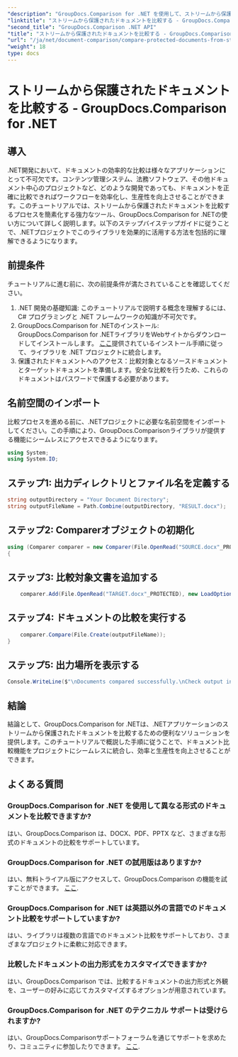 ```yaml
---
"description": "GroupDocs.Comparison for .NET を使用して、ストリームから保護されたドキュメントを比較する方法を学びます。ドキュメント比較プロセスを簡単に効率化します。"
"linktitle": "ストリームから保護されたドキュメントを比較する - GroupDocs.Comparison for .NET"
"second_title": "GroupDocs.Comparison .NET API"
"title": "ストリームから保護されたドキュメントを比較する - GroupDocs.Comparison for .NET"
"url": "/ja/net/document-comparison/compare-protected-documents-from-stream/"
"weight": 18
type: docs
---
```

# ストリームから保護されたドキュメントを比較する - GroupDocs.Comparison for .NET

## 導入
.NET開発において、ドキュメントの効率的な比較は様々なアプリケーションにとって不可欠です。コンテンツ管理システム、法務ソフトウェア、その他ドキュメント中心のプロジェクトなど、どのような開発であっても、ドキュメントを正確に比較できればワークフローを効率化し、生産性を向上させることができます。このチュートリアルでは、ストリームから保護されたドキュメントを比較するプロセスを簡素化する強力なツール、GroupDocs.Comparison for .NETの使い方について詳しく説明します。以下のステップバイステップガイドに従うことで、.NETプロジェクトでこのライブラリを効果的に活用する方法を包括的に理解できるようになります。
## 前提条件
チュートリアルに進む前に、次の前提条件が満たされていることを確認してください。
1. .NET 開発の基礎知識: このチュートリアルで説明する概念を理解するには、C# プログラミングと .NET フレームワークの知識が不可欠です。
2. GroupDocs.Comparison for .NETのインストール: GroupDocs.Comparison for .NETライブラリをWebサイトからダウンロードしてインストールします。 [ここ](https://releases.groupdocs.com/comparison/net/)提供されているインストール手順に従って、ライブラリを .NET プロジェクトに統合します。
3. 保護されたドキュメントへのアクセス：比較対象となるソースドキュメントとターゲットドキュメントを準備します。安全な比較を行うため、これらのドキュメントはパスワードで保護する必要があります。

## 名前空間のインポート
比較プロセスを進める前に、.NETプロジェクトに必要な名前空間をインポートしてください。この手順により、GroupDocs.Comparisonライブラリが提供する機能にシームレスにアクセスできるようになります。

```csharp
using System;
using System.IO;
```

## ステップ1: 出力ディレクトリとファイル名を定義する
```csharp
string outputDirectory = "Your Document Directory";
string outputFileName = Path.Combine(outputDirectory, "RESULT.docx");
```
## ステップ2: Comparerオブジェクトの初期化
```csharp
using (Comparer comparer = new Comparer(File.OpenRead("SOURCE.docx"_PROTECTED), new LoadOptions() { Password = "1234" }))
{
```
## ステップ3: 比較対象文書を追加する
```csharp
    comparer.Add(File.OpenRead("TARGET.docx"_PROTECTED), new LoadOptions() { Password = "5678" });
```
## ステップ4: ドキュメントの比較を実行する
```csharp
    comparer.Compare(File.Create(outputFileName));
}
```
## ステップ5: 出力場所を表示する
```csharp
Console.WriteLine($"\nDocuments compared successfully.\nCheck output in {Directory.GetCurrentDirectory()}.");
```

## 結論
結論として、GroupDocs.Comparison for .NETは、.NETアプリケーションのストリームから保護されたドキュメントを比較するための便利なソリューションを提供します。このチュートリアルで概説した手順に従うことで、ドキュメント比較機能をプロジェクトにシームレスに統合し、効率と生産性を向上させることができます。
## よくある質問
### GroupDocs.Comparison for .NET を使用して異なる形式のドキュメントを比較できますか?
はい、GroupDocs.Comparison は、DOCX、PDF、PPTX など、さまざまな形式のドキュメントの比較をサポートしています。
### GroupDocs.Comparison for .NET の試用版はありますか?
はい、無料トライアル版にアクセスして、GroupDocs.Comparison の機能を試すことができます。 [ここ](https://releases。groupdocs.com/).
### GroupDocs.Comparison for .NET は英語以外の言語でのドキュメント比較をサポートしていますか?
はい、ライブラリは複数の言語でのドキュメント比較をサポートしており、さまざまなプロジェクトに柔軟に対応できます。
### 比較したドキュメントの出力形式をカスタマイズできますか?
はい、GroupDocs.Comparison では、比較するドキュメントの出力形式と外観を、ユーザーの好みに応じてカスタマイズするオプションが用意されています。
### GroupDocs.Comparison for .NET のテクニカル サポートは受けられますか?
はい、GroupDocs.Comparisonサポートフォーラムを通じてサポートを求めたり、コミュニティに参加したりできます。 [ここ](https://forum。groupdocs.com/c/comparison/12).